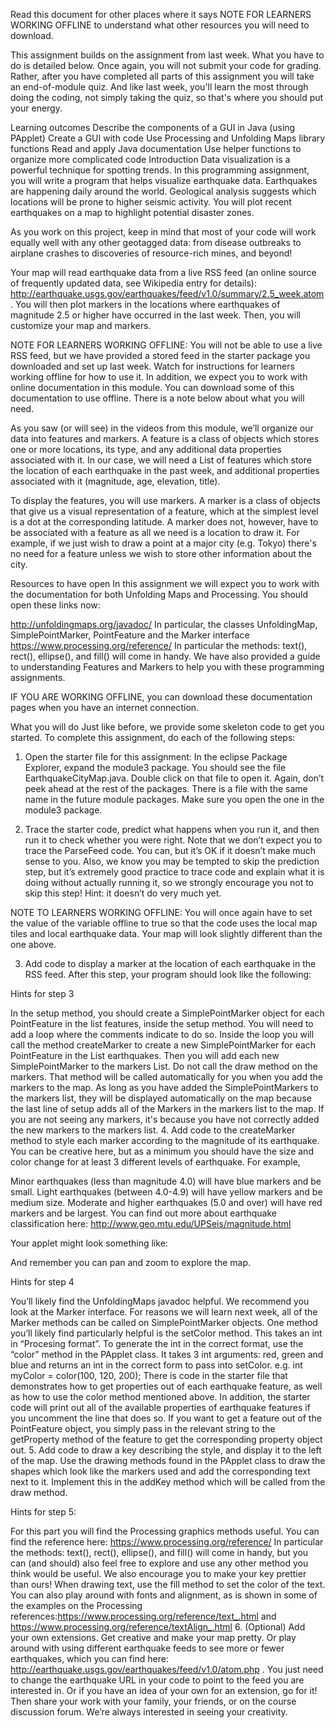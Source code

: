 Read this document for other places where it says NOTE FOR LEARNERS WORKING OFFLINE to understand what other resources you will need to download.

This assignment builds on the assignment from last week. What you have to do is detailed below. Once again, you will not submit your code for grading. Rather, after you have completed all parts of this assignment you will take an end-of-module quiz. And like last week, you'll learn the most through doing the coding, not simply taking the quiz, so that's where you should put your energy.

Learning outcomes
Describe the components of a GUI in Java (using PApplet)
Create a GUI with code
Use Processing and Unfolding Maps library functions
Read and apply Java documentation
Use helper functions to organize more complicated code
Introduction
Data visualization is a powerful technique for spotting trends. In this programming assignment, you will write a program that helps visualize earthquake data. Earthquakes are happening daily around the world. Geological analysis suggests which locations will be prone to higher seismic activity. You will plot recent earthquakes on a map to highlight potential disaster zones.

As you work on this project, keep in mind that most of your code will work equally well with any other geotagged data: from disease outbreaks to airplane crashes to discoveries of resource-rich mines, and beyond!

Your map will read earthquake data from a live RSS feed (an online source of frequently updated data, see Wikipedia entry for details): http://earthquake.usgs.gov/earthquakes/feed/v1.0/summary/2.5_week.atom. You will then plot markers in the locations where earthquakes of magnitude 2.5 or higher have occurred in the last week. Then, you will customize your map and markers.

NOTE FOR LEARNERS WORKING OFFLINE: You will not be able to use a live RSS feed, but we have provided a stored feed in the starter package you downloaded and set up last week. Watch for instructions for learners working offline for how to use it. In addition, we expect you to work with online documentation in this module. You can download some of this documentation to use offline. There is a note below about what you will need.

As you saw (or will see) in the videos from this module, we’ll organize our data into features and markers. A feature is a class of objects which stores one or more locations, its type, and any additional data properties associated with it. In our case, we will need a List of features which store the location of each earthquake in the past week, and additional properties associated with it (magnitude, age, elevation, title).

To display the features, you will use markers. A marker is a class of objects that give us a visual representation of a feature, which at the simplest level is a dot at the corresponding latitude. A marker does not, however, have to be associated with a feature as all we need is a location to draw it. For example, if we just wish to draw a point at a major city (e.g. Tokyo) there's no need for a feature unless we wish to store other information about the city.

Resources to have open
In this assignment we will expect you to work with the documentation for both Unfolding Maps and Processing. You should open these links now:

http://unfoldingmaps.org/javadoc/ In particular, the classes UnfoldingMap, SimplePointMarker, PointFeature and the Marker interface
https://www.processing.org/reference/ In particular the methods: text(), rect(), ellipse(), and fill() will come in handy.
We have also provided a guide to understanding Features and Markers to help you with these programming assignments.

IF YOU ARE WORKING OFFLINE, you can download these documentation pages when you have an internet connection.

What you will do
Just like before, we provide some skeleton code to get you started. To complete this assignment, do each of the following steps:

1. Open the starter file for this assignment: In the eclipse Package Explorer, expand the module3 package. You should see the file EarthquakeCityMap.java. Double click on that file to open it. Again, don’t peek ahead at the rest of the packages. There is a file with the same name in the future module packages. Make sure you open the one in the module3 package.

2. Trace the starter code, predict what happens when you run it, and then run it to check whether you were right. Note that we don’t expect you to trace the ParseFeed code. You can, but it’s OK if it doesn’t make much sense to you. Also, we know you may be tempted to skip the prediction step, but it’s extremely good practice to trace code and explain what it is doing without actually running it, so we strongly encourage you not to skip this step! Hint: it doesn’t do very much yet.

NOTE TO LEARNERS WORKING OFFLINE: You will once again have to set the value of the variable offline to true so that the code uses the local map tiles and local earthquake data. Your map will look slightly different than the one above.

3. Add code to display a marker at the location of each earthquake in the RSS feed. After this step, your program should look like the following:


Hints for step 3

In the setup method, you should create a SimplePointMarker object for each PointFeature in the list features, inside the setup method. You will need to add a loop where the comments indicate to do so. Inside the loop you will call the method createMarker to create a new SimplePointMarker for each PointFeature in the List earthquakes. Then you will add each new SimplePointMarker to the markers List.
Do not call the draw method on the markers. That method will be called automatically for you when you add the markers to the map. As long as you have added the SimplePointMarkers to the markers list, they will be displayed automatically on the map because the last line of setup adds all of the Markers in the markers list to the map. If you are not seeing any markers, it's because you have not correctly added the new markers to the markers list.
4. Add code to the createMarker method to style each marker according to the magnitude of its earthquake. You can be creative here, but as a minimum you should have the size and color change for at least 3 different levels of earthquake. For example,

Minor earthquakes (less than magnitude 4.0) will have blue markers and be small.
Light earthquakes (between 4.0-4.9) will have yellow markers and be medium size.
Moderate and higher earthquakes (5.0 and over) will have red markers and be largest.
You can find out more about earthquake classification here: http://www.geo.mtu.edu/UPSeis/magnitude.html

Your applet might look something like:


And remember you can pan and zoom to explore the map.

Hints for step 4

You’ll likely find the UnfoldingMaps javadoc helpful. We recommend you look at the Marker interface. For reasons we will learn next week, all of the Marker methods can be called on SimplePointMarker objects.
One method you’ll likely find particularly helpful is the setColor method. This takes an int in “Procesing format”. To generate the int in the correct format, use the “color” method in the PApplet class. It takes 3 int arguments: red, green and blue and returns an int in the correct form to pass into setColor. e.g. int myColor = color(100, 120, 200);
There is code in the starter file that demonstrates how to get properties out of each earthquake feature, as well as how to use the color method mentioned above. In addition, the starter code will print out all of the available properties of earthquake features if you uncomment the line that does so. If you want to get a feature out of the PointFeature object, you simply pass in the relevant string to the getProperty method of the feature to get the corresponding property object out.
5. Add code to draw a key describing the style, and display it to the left of the map. Use the drawing methods found in the PApplet class to draw the shapes which look like the markers used and add the corresponding text next to it. Implement this in the addKey method which will be called from the draw method.


Hints for step 5:

For this part you will find the Processing graphics methods useful. You can find the reference here: https://www.processing.org/reference/ In particular the methods: text(), rect(), ellipse(), and fill() will come in handy, but you can (and should) also feel free to explore and use any other method you think would be useful. We also encourage you to make your key prettier than ours!
When drawing text, use the fill method to set the color of the text. You can also play around with fonts and alignment, as is shown in some of the examples on the Processing references:https://www.processing.org/reference/text_.html and https://www.processing.org/reference/textAlign_.html
6. (Optional) Add your own extensions. Get creative and make your map pretty. Or play around with using different earthquake feeds to see more or fewer earthquakes, which you can find here: http://earthquake.usgs.gov/earthquakes/feed/v1.0/atom.php . You just need to change the earthquake URL in your code to point to the feed you are interested in. Or if you have an idea of your own for an extension, go for it! Then share your work with your family, your friends, or on the course discussion forum. We’re always interested in seeing your creativity.

